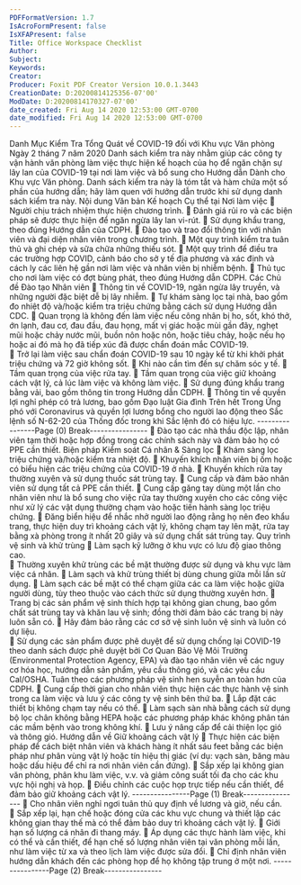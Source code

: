 ```yaml
---
PDFFormatVersion: 1.7
IsAcroFormPresent: false
IsXFAPresent: false
Title: Office Workspace Checklist
Author: 
Subject: 
Keywords: 
Creator: 
Producer: Foxit PDF Creator Version 10.0.1.3443
CreationDate: D:20200814125356-07'00'
ModDate: D:20200814170327-07'00'
date_created: Fri Aug 14 2020 12:53:00 GMT-0700
date_modified: Fri Aug 14 2020 12:53:00 GMT-0700
---
```

Danh Mục Kiểm Tra Tổng Quát về COVID-19 
đối với Khu vực Văn phòng 
Ngày 2 tháng 7 năm 2020 
Danh sách kiểm tra này nhằm giúp các công ty vận hành văn phòng làm việc thực hiện kế hoạch của họ 
để ngăn chặn sự lây lan của COVID-19 tại nơi làm việc và bổ sung cho Hướng dẫn Dành cho Khu vực 
Văn phòng. Danh sách kiểm tra này là tóm tắt và hàm chứa một số phần của hướng dẫn; hãy làm quen 
với hướng dẫn trước khi sử dụng danh sách kiểm tra này. 
Nội dung Văn bản Kế hoạch Cụ thể tại Nơi làm 
việc 
 Người chịu trách nhiệm thực hiện chương trình. 
 Đánh giá rủi ro và các biện pháp sẽ được thực hiện để ngăn ngừa lây lan vi-rút. 
 Sử dụng khẩu trang, theo đúng Hướng dẫn của CDPH. 
 Đào tạo và trao đổi thông tin với nhân viên và đại diện nhân viên trong chương trình. 
 Một quy trình kiểm tra tuân thủ và ghi chép và sữa chữa những thiếu sót. 
 Một quy trình để điều tra các trường hợp COVID, cảnh báo cho sở y tế địa phương và 
xác định và cách ly các liên hệ gần nơi làm việc và nhân viên bị nhiễm bệnh. 
 Thủ tục cho nơi làm việc có đợt bùng phát, theo đúng Hướng dẫn CDPH. 
Các Chủ đề Đào tạo Nhân viên 
 Thông tin về COVID-19, ngăn ngừa lây truyền, và những người đặc biệt dễ bị lây nhiễm. 
 Tự khám sàng lọc tại nhà, bao gồm đo nhiệt độ và/hoặc kiểm tra triệu chứng bằng cách 
sử dụng Hướng dẫn CDC. 
 Quan trọng là không đến làm việc nếu công nhân bị ho, sốt, khó thở, ớn lạnh, đau cơ, 
đau đầu, đau họng, mất vị giác hoặc mùi gần đây, nghẹt mũi hoặc chảy nước mũi, buồn 
nôn hoặc nôn, hoặc tiêu chảy, hoặc nếu họ hoặc ai đó mà họ đã tiếp xúc đã được chẩn 
đoán mắc COVID-19.  
 Trở lại làm việc sau chẩn đoán COVID-19 sau 10 ngày kể từ khi khởi phát triệu chứng và 
72 giờ không sốt. 
 Khi nào cần tìm đến sự chăm sóc y tế. 
 Tầm quan trọng của việc rửa tay. 
 Tầm quan trọng của việc giữ khoảng cách vật lý, cả lúc làm việc và không làm việc. 
 Sử dụng đúng khẩu trang bằng vải, bao gồm thông tin trong Hướng dẫn CDPH. 
 Thông tin về quyền lợi nghỉ phép có trả lương, bao gồm Đạo luật Gia đình Trên hết Trong 
Ứng phó với Coronavirus và quyền lợi lương bổng cho người lao động theo Sắc lệnh số 
N-62-20 của Thống đốc trong khi Sắc lệnh đó có hiệu lực.
----------------Page (0) Break----------------
 Đào tạo các nhà thầu độc lập, nhân viên tạm thời hoặc hợp đồng trong các chính sách 
này và đảm bảo họ có PPE cần thiết. 
Biện pháp Kiểm soát Cá nhân & Sàng lọc 
 Khám sàng lọc triệu chứng và/hoặc kiểm tra nhiệt độ. 
 Khuyến khích nhân viên bị ốm hoặc có biểu hiện các triệu chứng của COVID-19 ở nhà. 
 Khuyến khích rửa tay thường xuyên và sử dụng thuốc sát trùng tay. 
 Cung cấp và đảm bảo nhân viên sử dụng tất cả PPE cần thiết. 
 Cung cấp găng tay dùng một lần cho nhân viên như là bổ sung cho việc rửa tay thường 
xuyên cho các công việc như xử lý các vật dụng thường chạm vào hoặc tiến hành sàng 
lọc triệu chứng. 
 Đăng biển hiệu để nhắc nhở người lao động rằng họ nên đeo khẩu trang, thực hiện duy 
trì khoảng cách vật lý, không chạm tay lên mặt, rửa tay bằng xà phòng trong ít nhất 20 
giây và sử dụng chất sát trùng tay. 
Quy trình vệ sinh và khử trùng 
 Làm sạch kỹ lưỡng ở khu vực có lưu độ giao thông cao.  
 Thường xuyên khử trùng các bề mặt thường được sử dụng và khu vực làm việc cá nhân. 
 Làm sạch và khử trùng thiết bị dùng chung giữa mỗi lần sử dụng. 
 Làm sạch các bề mặt có thể chạm giữa các ca làm việc hoặc giữa người dùng, tùy theo 
thuộc vào cách thức sử dụng thường xuyên hơn. 
 Trang bị các sản phẩm vệ sinh thích hợp tại không gian chung, bao gồm chất sát trùng 
tay và khăn lau vệ sinh; đồng thời đảm bảo các trang bị này luôn sẵn có. 
 Hãy đảm bảo rằng các cơ sở vệ sinh luôn vệ sinh và luôn có dự liệu.  
 Sử dụng các sản phẩm được phê duyệt để sử dụng chống lại COVID-19 theo danh sách 
được phê duyệt bởi Cơ Quan Bảo Vệ Môi Trường (Environmental Protection Agency, 
EPA) và đào tạo nhân viên về các nguy cơ hóa học, hướng dẫn sản phẩm, yêu cầu 
thông gió, và các yêu cầu Cal/OSHA. Tuân theo các phương pháp vệ sinh hen suyễn an 
toàn hơn của CDPH. 
 Cung cấp thời gian cho nhân viên thực hiện các thực hành vệ sinh trong ca làm việc và 
lưu ý các công ty vệ sinh bên thứ ba. 
 Lắp đặt các thiết bị không chạm tay nếu có thể. 
 Làm sạch sàn nhà bằng cách sử dụng bộ lọc chân không bằng HEPA hoặc các phương 
pháp khác không phân tán các mầm bệnh vào trong không khí. 
 Lưu ý nâng cấp để cải thiện lọc gió và thông gió. 
Hướng dẫn về Giữ khoảng cách vật lý 
 Thực hiện các biện pháp để cách biệt nhân viên và khách hàng ít nhất sáu feet bằng các 
biện pháp như phân vùng vật lý hoặc tín hiệu thị giác (ví dụ: vạch sàn, băng màu hoặc 
dấu hiệu để chỉ ra nơi nhân viên cần đứng). 
 Sắp xếp lại không gian văn phòng, phân khu làm việc, v.v. và giảm công suất tối đa cho 
các khu vực hội nghị và họp. 
 Điều chỉnh các cuộc họp trực tiếp nếu cần thiết, để đảm bảo giữ khoảng cách vật lý. 
----------------Page (1) Break----------------
 Cho nhân viên nghỉ ngơi tuân thủ quy định về lương và giờ, nếu cần.  
 Sắp xếp lại, hạn chế hoặc đóng cửa các khu vực chung và thiết lập các không gian thay 
thế mà có thể đảm bảo duy trì khoảng cách vật lý. 
 Giới hạn số lượng cá nhân đi thang máy. 
 Áp dụng các thực hành làm việc, khi có thể và cần thiết, để hạn chế số lượng nhân viên 
tại văn phòng mỗi lần, như làm việc từ xa và theo lịch làm việc được sửa đổi. 
 Chỉ định nhân viên hướng dẫn khách đến các phòng họp để họ không tập trung ở một 
nơi. 
----------------Page (2) Break----------------

